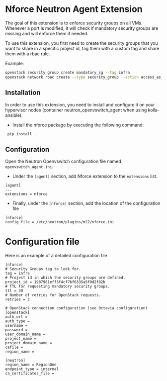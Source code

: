 # Nforce Neutron Agent Extension

The goal of this extension is to enforce security groups on all VMs. Whenever a port is modified, it will check if mandatory security groups are missing and will enforce them if needed.

To use this extension, you first need to create the security groups that you want to share in a specific project id, tag them with a custom tag and share them with a rbac rule.

Example:
``` sh
openstack security group create mandatory_sg --tag infra
openstack network rbac create --type security_group --action access_as_shared --target-all-projects mandatory_sg
```

## Installation

In order to use this extension, you need to install and configure it on your hypervisor nodes (container neutron_openvswitch_agent when using kolla-ansible).

- Install the nforce package by executing the following command:

``` sh
 pip install .
```

## Configuration

Open the Neutron Openvswitch configuration file named `openvswitch_agent.ini`.

- Under the `[agent]` section, add Nforce extension to the `extensions` list.

```shell
[agent]
...
extensions = nforce
```

- Finally, under the `[nforce]` section,  add the location of the configuration file

```shell
[nforce]
config_file = /etc/neutron/plugins/ml2/nforce.ini
```

# Configuration file

Here is an example of a detailed configuration file

```shell
[nforce]
# Security Groups tag to look for.
tag = infra
# Project id in which the security groups are defined.
project_id = 1987981eff3f4cf7bf6335a5f0d2f82b
# TTL for requesting mandatory security groups.
ttl = 30
# Number of retries for OpenStack requests.
retries = 3

# OpenStack connection configuration (see Octavia configuration)
[openstack]
auth_url =
auth_type =
username =
password =
user_domain_name =
project_name =
project_domain_name =
cafile =
region_name =

[neutron]
region_name = RegionOne
endpoint_type = internal
ca_certificates_file =
```
